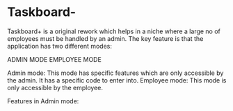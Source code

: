# Taskboard-
Taskboard+ is a original rework which helps in a niche where a large no of employees must be handled by an admin. The key feature is that the application has two different modes:

ADMIN MODE
EMPLOYEE MODE

Admin mode: This mode has specific features which are only accessible by the admin. It has a specific code to enter into.
Employee mode: This mode is only accessible by the employee.

Features in Admin mode: 
